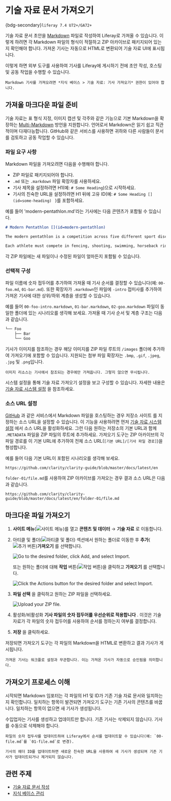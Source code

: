# 기술 자료 문서 가져오기

{bdg-secondary}`liferay 7.4 U72+/GA72+`

기술 자료 문서 초안을 [Markdown](https://www.markdownguide.org/) 파일로 작성하여 Liferay로 가져올 수 있습니다. 이렇게 하려면 각 Markdown 파일의 형식이 적절하고 ZIP 아카이브로 패키지되어 있는지 확인해야 합니다. 가져온 기사는 자동으로 HTML로 변환되어 기술 자료 UI에 표시됩니다.

이렇게 하면 외부 도구를 사용하여 기사를 Liferay에 게시하기 전에 초안 작성, 호스팅 및 공동 작업을 수행할 수 있습니다.

```{note}
Markdown 기사를 가져오려면 *지식 베이스 > 기술 자료: 기사 가져오기* 권한이 있어야 합니다.
```

## 가져올 마크다운 파일 준비

기술 자료는 표 형식 지정, 이미지 캡션 및 각주와 같은 기능으로 기본 Markdown을 확장하는 [Multi-Markdown](https://fletcherpenney.net/multimarkdown) 방언을 지원합니다. 언어로서 Markdown은 읽기 쉽고 직관적이며 다재다능합니다. GitHub와 같은 서비스를 사용하면 귀하와 다른 사람들이 문서를 검토하고 공동 작업할 수 있습니다.

### 파일 요구 사항

Markdown 파일을 가져오려면 다음을 수행해야 합니다.

* ZIP 파일로 패키지되어야 합니다.
* `.md` 또는 `.markdown` 파일 확장자를 사용하세요.
* 기사 제목을 설정하려면 H1(예: `# Some Heading`)으로 시작하세요.
* 기사의 친숙한 URL을 설정하려면 H1 뒤에 고유 ID(예: `# Some Heading [](id=some-heading) ` )를 포함하세요.

예를 들어 'modern-pentathlon.md'라는 기사에는 다음 콘텐츠가 포함될 수 있습니다.

```markdown
# Modern Pentathlon [](id=modern-pentathlon) 

The modern pentathlon is a competition across five different sport disciplines.

Each athlete must compete in fencing, shooting, swimming, horseback riding, and running.
```

각 ZIP 파일에는 새 파일이나 수정된 파일이 얼마든지 포함될 수 있습니다.

### 선택적 구성

파일 이름에 숫자 접두어를 추가하여 가져올 때 기사 순서를 결정할 수 있습니다(예: `00-foo.md`, `01-bar.md`). 또한 확장자가 `.markdown`인 파일에 `-intro` 접미사를 추가하여 가져온 기사에 대한 상위/하위 계층을 생성할 수 있습니다.

예를 들어 `00-foo-intro.markdown`, `01-bar.markdown`, `02-goo.markdown` 파일이 동일한 폴더에 있는 시나리오를 생각해 보세요. 가져올 때 기사 순서 및 계층 구조는 다음과 같습니다.

```bash
└── Foo
    ├── Bar
    └── Goo
```

기사가 이미지를 참조하는 경우 해당 이미지를 ZIP 파일 루트의 `/images` 폴더에 추가하여 가져오기에 포함할 수 있습니다. 지원되는 첨부 파일 확장자는 `.bmp`, `.gif`, `.jpeg`, `.jpg` 및 `.png`입니다.

```{note}
이미지 리소스는 기사에서 참조되는 경우에만 가져옵니다. 그렇지 않으면 무시됩니다.
```

시스템 설정을 통해 기술 자료 가져오기 설정을 보고 구성할 수 있습니다. 자세한 내용은 [기술 자료 시스템 설정](knowledge-base-system-settings.md) 을 참조하세요.

### 소스 URL 설정

[GitHub](https://github.com) 과 같은 서비스에서 Markdown 파일을 호스팅하는 경우 저장소 사이트
를 지정하는 소스 URL을 설정할 수 있습니다. 이 기능을 사용하려면 먼저 [기술 자료 시스템 설정](knowledge-base-system-settings.md) 에서 소스 URL을 활성화하세요. 그런 다음 원하는 저장소의 기본 URL과 함께 `.METADATA` 파일을 ZIP 파일의 루트에 추가하세요. 가져오기 도구는 ZIP 아카이브의 각 파일 경로를 이 기본 URL에 추가하여 전체 소스 URL(`[기본 URL]/[기사 파일 경로]`)을 형성합니다.

예를 들어 다음 기본 URL이 포함된 시나리오를 생각해 보세요.

```
https://github.com/clarity/clarity-guide/blob/master/docs/latest/en
```

`folder-01/file.md`를 사용하여 ZIP 아카이브를 가져오는 경우 결과 소스 URL은 다음과 같습니다.

```
https://github.com/clarity/clarity-guide/blob/master/docs/latest/en/folder-01/file.md
```

## 마크다운 파일 가져오기

1. **사이트 메뉴**(![사이트 메뉴](../../images/icon-menu.png))를 열고 **콘텐츠 및 데이터** &rarr; **기술 자료** 로 이동합니다.

1. 아티클 및 폴더(![아티클 및 폴더](../../images/icon-pages-tree.png)) 섹션에서 원하는 폴더로 이동한 후 **추가**(![추가 버튼](../../images/icon-add.png))**가져오기** 를 선택합니다.

   ![Go to the desired folder, click Add, and select Import.](./importing-knowledge-base-articles/images/01.png)

   또는 원하는 폴더에 대해 **작업** 버튼(![작업 버튼](../../images/icon-actions.png))을 클릭하고 **가져오기** 를 선택합니다.

   ![Click the Actions button for the desired folder and select Import.](./importing-knowledge-base-articles/images/02.png)

1. **파일 선택** 을 클릭하고 원하는 ZIP 파일을 선택하세요.

   ![Upload your ZIP file.](./importing-knowledge-base-articles/images/03.png)

1. 활성화/비활성화 **기사 파일의 숫자 접두어를 우선순위로 적용합니다** . 이것은 기술 자료가 각 파일의 숫자 접두어를 사용하여 순서를 정하는지 여부를 결정합니다.

1. **저장** 을 클릭하세요.

저장되면 가져오기 도구는 각 파일의 Markdown을 HTML로 변환하고 결과 기사가 게시됩니다.

```{important}
가져온 기사는 워크플로 설정과 무관합니다. 이는 가져온 기사가 자동으로 승인됨을 의미합니다.
```

## 가져오기 프로세스 이해

시작되면 Markdown 임포터는 각 파일의 H1 및 ID가 기존 기술 자료 문서와 일치하는지 확인합니다. 일치하는 항목이 발견되면 가져오기 도구는 기존 기사의 콘텐츠를 바꿉니다. 일치하는 항목이 없으면 새 기사가 생성됩니다.

수입업자는 기사를 생성하고 업데이트만 합니다. 기존 기사는 삭제되지 않습니다. 기사를 수동으로 삭제해야 합니다.

```{tip}
파일의 숫자 접두사를 업데이트하여 Liferay에서 순서를 업데이트할 수 있습니다(예: `00-file.md`를 `01-file.md`로 변경).

기사의 헤더 ID를 업데이트하면 새로운 친숙한 URL을 사용하여 새 기사가 생성되며 기존 기사가 업데이트되거나 제거되지 않습니다.
```

## 관련 주제

* [기술 자료 문서 작성](./creating-knowledge-base-articles.md)
* [지식 베이스 관리](./managing-the-knowledge-base.md)
